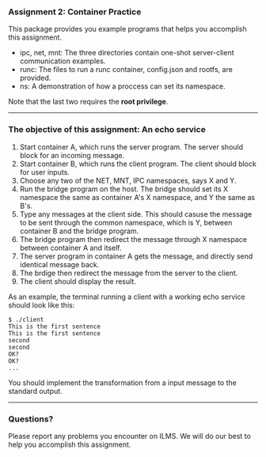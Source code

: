 ### Assignment 2: Container Practice

This package provides you example programs that helps you accomplish this assignment.

* ipc, net, mnt: The three directories contain one-shot server-client communication examples.
* runc: The files to run a runc container, config.json and rootfs, are provided.
* ns: A demonstration of how a proccess can set its namespace.

Note that the last two requires the **root privilege**.

---

### The objective of this assignment: An echo service

1. Start container A, which runs the server program.  The server should block for an incoming message.
2. Start container B, which runs the client program.  The client should block for user inputs.
3. Choose any two of the NET, MNT, IPC namespaces, says X and Y.
4. Run the bridge program on the host.  The bridge should set its X namespace the same as container A's X namespace, and Y the same as B's.
5. Type any messages at the client side.  This should casuse the message to be sent through the common namespace, which is Y, between container B and the bridge program.
6. The bridge program then redirect the message through X namespace between container A and itself.
7. The server program in container A gets the message, and directly send identical message back.
8. The brdige then redirect the message from the server to the client.
9. The client should display the result.

As an example, the terminal running a client with a working echo service should look like this:
```
$ ./client
This is the first sentence
This is the first sentence
second
second
OK?
OK?
...
```

You should implement the transformation from a input message to the standard output.

---

### Questions?

Please report any problems you encounter on ILMS.  We will do our best to help you accomplish this assignment.

